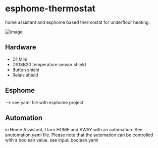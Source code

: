 # esphome-thermostat
home assistant and esphome based thermostat for underfloor heating. 

![image](https://user-images.githubusercontent.com/2758346/197400795-7fa67e0e-12a0-4e5d-8018-1bb90058fe84.png)


## Hardware 
- D1 Mini 
- DS18B20 temperature sensor shield 
- Button shield 
- Relais shield 

## Esphome 
--> see yaml file with esphome project 

## Automation 
in Home Assistant, I turn HOME and AWAY with an automation. See anutomation.yaml file. 
Please note that the automation can be controlled with a boolean value. see input_boolean.yaml
